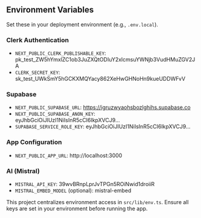 ## Environment Variables

Set these in your deployment environment (e.g., `.env.local`).

### Clerk Authentication
- `NEXT_PUBLIC_CLERK_PUBLISHABLE_KEY`: pk_test_ZW5hYmxlZC1ob3JuZXQtODIuY2xlcmsuYWNjb3VudHMuZGV2JA
- `CLERK_SECRET_KEY`: sk_test_UWkSmY5hGCKXMQYacy862XeHwGHNoHn9kueUDDWFvV

### Supabase
- `NEXT_PUBLIC_SUPABASE_URL`: https://igruzwyaohsbozlghihs.supabase.co
- `NEXT_PUBLIC_SUPABASE_ANON_KEY`: eyJhbGciOiJIUzI1NiIsInR5cCI6IkpXVCJ9...
- `SUPABASE_SERVICE_ROLE_KEY`: eyJhbGciOiJIUzI1NiIsInR5cCI6IkpXVCJ9...

### App Configuration
- `NEXT_PUBLIC_APP_URL`: http://localhost:3000

### AI (Mistral)
- `MISTRAL_API_KEY`: 39wvBRnpLprJvTPGn5ROiNwid1droiiR
- `MISTRAL_EMBED_MODEL` (optional): mistral-embed

This project centralizes environment access in `src/lib/env.ts`. Ensure all keys are set in your environment before running the app.
